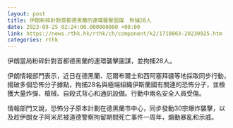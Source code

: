 ```yaml
---
layout: post
title: 伊朗粉碎針對首都德黑蘭的連環襲擊圖謀　拘捕28人
date: 2023-09-25 02:24:00.000000000 +08:00
link: https://news.rthk.hk/rthk/ch/component/k2/1719863-20230925.htm
categories: rthk
---
```


伊朗當局粉碎針對首都德黑蘭的連環襲擊圖謀，並拘捕28人。

伊朗情報部門表示，近日在德黑蘭、厄爾布爾士和西阿塞拜疆等地採取同步行動，搗破多個恐怖分子據點，拘捕28名與極端組織伊斯蘭國有關連的恐怖分子，並檢獲大量炸彈、槍械、自殺式背心和通訊設備。行動中兩名安全人員受傷。

情報部門又說，恐怖分子原本計劃在德黑蘭市中心，同步發動30宗爆炸襲擊，以及趁伊朗女子阿米尼被道德警察拘留期間死亡事件一周年，煽動暴亂和示威。
